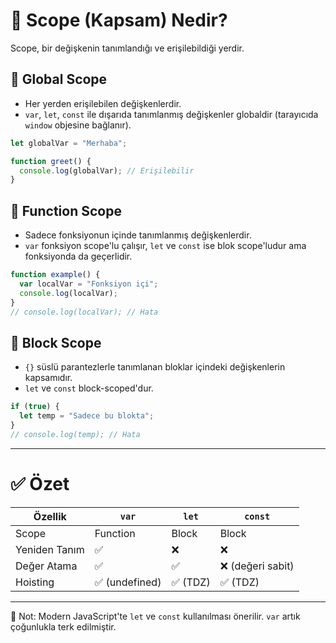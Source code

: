 
# 🔸 Scope (Kapsam) Nedir?

Scope, bir değişkenin tanımlandığı ve erişilebildiği yerdir.

## 🔹 Global Scope
- Her yerden erişilebilen değişkenlerdir.
- `var`, `let`, `const` ile dışarıda tanımlanmış değişkenler globaldir (tarayıcıda `window` objesine bağlanır).

```javascript
let globalVar = "Merhaba";

function greet() {
  console.log(globalVar); // Erişilebilir
}
```

## 🔹 Function Scope
- Sadece fonksiyonun içinde tanımlanmış değişkenlerdir.
- `var` fonksiyon scope'lu çalışır, `let` ve `const` ise blok scope'ludur ama fonksiyonda da geçerlidir.

```javascript
function example() {
  var localVar = "Fonksiyon içi";
  console.log(localVar);
}
// console.log(localVar); // Hata
```

## 🔹 Block Scope
- `{}` süslü parantezlerle tanımlanan bloklar içindeki değişkenlerin kapsamıdır.
- `let` ve `const` block-scoped'dur.

```javascript
if (true) {
  let temp = "Sadece bu blokta";
}
// console.log(temp); // Hata
```

---

# ✅ Özet

| Özellik         | `var`         | `let`         | `const`        |
|-----------------|---------------|---------------|----------------|
| Scope           | Function      | Block         | Block          |
| Yeniden Tanım   | ✅             | ❌             | ❌              |
| Değer Atama     | ✅             | ✅             | ❌ (değeri sabit) |
| Hoisting        | ✅ (undefined) | ✅ (TDZ)       | ✅ (TDZ)        |

---

🧠 Not: Modern JavaScript'te `let` ve `const` kullanılması önerilir. `var` artık çoğunlukla terk edilmiştir.

